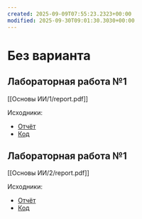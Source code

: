 ```yaml
---
created: 2025-09-09T07:55:23.2323+00:00
modified: 2025-09-30T09:01:30.3030+00:00
---
```

# Без варианта
## Лабораторная работа №1
[[Основы ИИ/1/report.pdf]]

Исходники:
- [Отчёт](https://github.com/IAmProgrammist/lab_materials/tree/main/Основы%20ИИ/1)
- [Код](https://github.com/IAmProgrammist/ai_basics/tree/lab1)

## Лабораторная работа №1
[[Основы ИИ/2/report.pdf]]

Исходники:
- [Отчёт](https://github.com/IAmProgrammist/lab_materials/tree/main/Основы%20ИИ/2)
- [Код](https://github.com/IAmProgrammist/ai_basics/tree/lab2)
